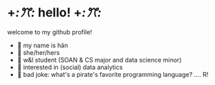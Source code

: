 # +*:ꔫ:* hello! +*:ꔫ:*

welcome to my github profile!
- 🤍 my name is hân
- 🤍 she/her/hers
- 🤍 w&l student (SOAN & CS major and data science minor)
- 🤍 interested in (social) data analytics
- 🤍 bad joke: what's a pirate's favorite programming language? .... R! 


